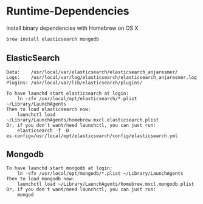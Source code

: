 Runtime-Dependencies
====================

Install binary dependencies with Homebrew on OS X

```sh
brew install elasticsearch mongodb
```

## ElasticSearch

```
Data:    /usr/local/var/elasticsearch/elasticsearch_anjaresmer/
Logs:    /usr/local/var/log/elasticsearch/elasticsearch_anjaresmer.log
Plugins: /usr/local/var/lib/elasticsearch/plugins/

To have launchd start elasticsearch at login:
    ln -sfv /usr/local/opt/elasticsearch/*.plist ~/Library/LaunchAgents
Then to load elasticsearch now:
    launchctl load ~/Library/LaunchAgents/homebrew.mxcl.elasticsearch.plist
Or, if you don't want/need launchctl, you can just run:
    elasticsearch -f -D es.config=/usr/local/opt/elasticsearch/config/elasticsearch.yml
```


## Mongodb

```
To have launchd start mongodb at login:
    ln -sfv /usr/local/opt/mongodb/*.plist ~/Library/LaunchAgents
Then to load mongodb now:
    launchctl load ~/Library/LaunchAgents/homebrew.mxcl.mongodb.plist
Or, if you don't want/need launchctl, you can just run:
    mongod
```
